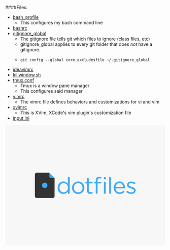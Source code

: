 
####Files:
* [bash_profile](./.bash_profile)
  * This configures my bash command line
* [bashrc](./.bashrc)
* [gitignore_global](./.gitignore_global)
  * The gitignore file tells git which files to ignore (class files, etc)
  * gitignore_global applies to every git folder that does not have a gitignore.
  * ```
    git config --global core.excludesfile ~/.gitignore_global
    ```
* [ideavimrc](./.ideavimrc)
* [killwindow.sh](./.killwindow.sh)
* [tmux.conf](./.tmux.conf)
  * Tmux is a window pane manager
  * This configures said manager
* [vimrc](./.vimrc)
  * The vimrc file defines behaviors and customizations for vi and vim
* [xvimrc](./.xvimrc)
  * This is XVim, XCode's vim plugin's customization file
* [input.ini](./input.ini)

![dotfiles logo][logo]

[logo]: https://github.com/YangVincent/dotfiles/blob/master/dotfiles-logo.png
